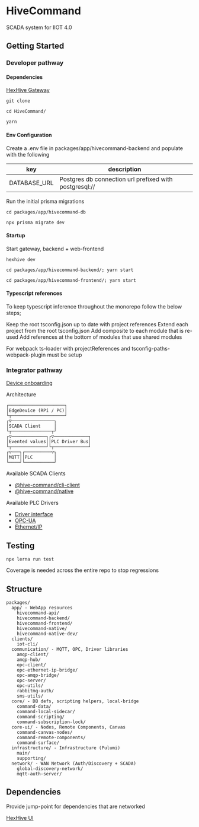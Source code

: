 # HiveCommand

SCADA system for IIOT 4.0

## Getting Started

### Developer pathway

#### Dependencies

[HexHive Gateway](https://github.com/TheTechCompany/HexHive)

```
git clone 

cd HiveCommand/

yarn
```

#### Env Configuration

Create a .env file in packages/app/hivecommand-backend and populate with the following

| key | description |
| --- | ----------- |
| DATABASE_URL | Postgres db connection url prefixed with postgresql:// |

Run the initial prisma migrations 

```
cd packages/app/hivecommand-db

npx prisma migrate dev
```

#### Startup

Start gateway, backend + web-frontend
```
hexhive dev

cd packages/app/hivecommand-backend/; yarn start

cd packages/app/hivecommand-frontend/; yarn start

```

#### Typescript references
To keep typescript inference throughout the monorepo follow the below steps;

Keep the root tsconfig.json up to date with project references
Extend each project from the root tsconfig.json
Add composite to each module that is re-used
Add references at the bottom of modules that use shared modules

For webpack ts-loader with projectReferences and tsconfig-paths-webpack-plugin must be setup

### Integrator pathway

[Device onboarding](/docs/device-onboarding.md)

Architecture

```
┌─────────────────────┐         
│EdgeDevice (RPi / PC)│         
└┬────────────────────┘         
┌▽────────────────┐             
│SCADA Client     │             
└┬───────────────┬┘             
┌▽─────────────┐┌▽─────────────┐
│Evented values││PLC Driver Bus│
└┬─────────────┘└┬─────────────┘
┌▽───┐┌──────────▽┐             
│MQTT││PLC        │             
└────┘└───────────┘             
```

Available SCADA Clients

- [@hive-command/cli-client](/packages/clients/cli-client/)
- [@hive-command/native](https://github.com/TheTechCompany/HiveCommand/releases)

Available PLC Drivers

- [Driver interface](/packages/drivers/command-driver/)
- [OPC-UA](/packages/drivers/command-opcua/)
- [Ethernet/IP](/packages/drivers/command-ethernet-ip/)


## Testing

```
npx lerna run test
```

Coverage is needed across the entire repo to stop regressions

## Structure

```
packages/
  app/ - WebApp resources
    hivecommand-api/
    hivecommand-backend/
    hivecommand-frontend/
    hivecommand-native/
    hivecommand-native-dev/
  clients/
    iot-cli/
  communication/ - MQTT, OPC, Driver libraries
    amqp-client/
    amqp-hub/
    opc-client/
    opc-ethernet-ip-bridge/
    opc-amqp-bridge/
    opc-server/
    opc-utils/
    rabbitmq-auth/
    sms-utils/
  core/ - DB defs, scripting helpers, local-bridge
    command-data/
    command-local-sidecar/
    command-scripting/
    command-subscription-lock/
  core-ui/ - Nodes, Remote Components, Canvas
    command-canvas-nodes/
    command-remote-components/
    command-surface/
  infrastructure/ - Infrastructure (Pulumi)
    main/
    supporting/
  network/ - WAN Network (Auth/Discovery + SCADA)
    global-discovery-network/
    mqtt-auth-server/
```

## Dependencies

Provide jump-point for dependencies that are networked

[HexHive UI](https://github.com/TheTechCompany/HiveUI)